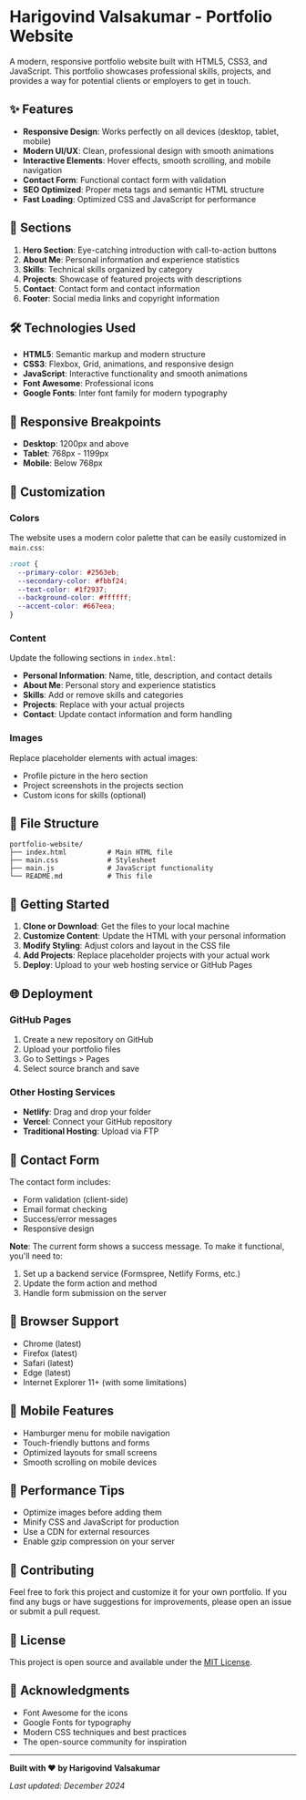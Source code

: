 # Harigovind Valsakumar - Portfolio Website

A modern, responsive portfolio website built with HTML5, CSS3, and JavaScript. This portfolio showcases professional skills, projects, and provides a way for potential clients or employers to get in touch.

## ✨ Features

- **Responsive Design**: Works perfectly on all devices (desktop, tablet, mobile)
- **Modern UI/UX**: Clean, professional design with smooth animations
- **Interactive Elements**: Hover effects, smooth scrolling, and mobile navigation
- **Contact Form**: Functional contact form with validation
- **SEO Optimized**: Proper meta tags and semantic HTML structure
- **Fast Loading**: Optimized CSS and JavaScript for performance

## 🚀 Sections

1. **Hero Section**: Eye-catching introduction with call-to-action buttons
2. **About Me**: Personal information and experience statistics
3. **Skills**: Technical skills organized by category
4. **Projects**: Showcase of featured projects with descriptions
5. **Contact**: Contact form and contact information
6. **Footer**: Social media links and copyright information

## 🛠️ Technologies Used

- **HTML5**: Semantic markup and modern structure
- **CSS3**: Flexbox, Grid, animations, and responsive design
- **JavaScript**: Interactive functionality and smooth animations
- **Font Awesome**: Professional icons
- **Google Fonts**: Inter font family for modern typography

## 📱 Responsive Breakpoints

- **Desktop**: 1200px and above
- **Tablet**: 768px - 1199px
- **Mobile**: Below 768px

## 🎨 Customization

### Colors
The website uses a modern color palette that can be easily customized in `main.css`:

```css
:root {
  --primary-color: #2563eb;
  --secondary-color: #fbbf24;
  --text-color: #1f2937;
  --background-color: #ffffff;
  --accent-color: #667eea;
}
```

### Content
Update the following sections in `index.html`:

- **Personal Information**: Name, title, description, and contact details
- **About Me**: Personal story and experience statistics
- **Skills**: Add or remove skills and categories
- **Projects**: Replace with your actual projects
- **Contact**: Update contact information and form handling

### Images
Replace placeholder elements with actual images:

- Profile picture in the hero section
- Project screenshots in the projects section
- Custom icons for skills (optional)

## 📁 File Structure

```
portfolio-website/
├── index.html          # Main HTML file
├── main.css            # Stylesheet
├── main.js             # JavaScript functionality
└── README.md           # This file
```

## 🚀 Getting Started

1. **Clone or Download**: Get the files to your local machine
2. **Customize Content**: Update the HTML with your personal information
3. **Modify Styling**: Adjust colors and layout in the CSS file
4. **Add Projects**: Replace placeholder projects with your actual work
5. **Deploy**: Upload to your web hosting service or GitHub Pages

## 🌐 Deployment

### GitHub Pages
1. Create a new repository on GitHub
2. Upload your portfolio files
3. Go to Settings > Pages
4. Select source branch and save

### Other Hosting Services
- **Netlify**: Drag and drop your folder
- **Vercel**: Connect your GitHub repository
- **Traditional Hosting**: Upload via FTP

## 📧 Contact Form

The contact form includes:
- Form validation (client-side)
- Email format checking
- Success/error messages
- Responsive design

**Note**: The current form shows a success message. To make it functional, you'll need to:
1. Set up a backend service (Formspree, Netlify Forms, etc.)
2. Update the form action and method
3. Handle form submission on the server

## 🔧 Browser Support

- Chrome (latest)
- Firefox (latest)
- Safari (latest)
- Edge (latest)
- Internet Explorer 11+ (with some limitations)

## 📱 Mobile Features

- Hamburger menu for mobile navigation
- Touch-friendly buttons and forms
- Optimized layouts for small screens
- Smooth scrolling on mobile devices

## 🎯 Performance Tips

- Optimize images before adding them
- Minify CSS and JavaScript for production
- Use a CDN for external resources
- Enable gzip compression on your server

## 🤝 Contributing

Feel free to fork this project and customize it for your own portfolio. If you find any bugs or have suggestions for improvements, please open an issue or submit a pull request.

## 📄 License

This project is open source and available under the [MIT License](LICENSE).

## 🙏 Acknowledgments

- Font Awesome for the icons
- Google Fonts for typography
- Modern CSS techniques and best practices
- The open-source community for inspiration

---

**Built with ❤️ by Harigovind Valsakumar**

*Last updated: December 2024*
